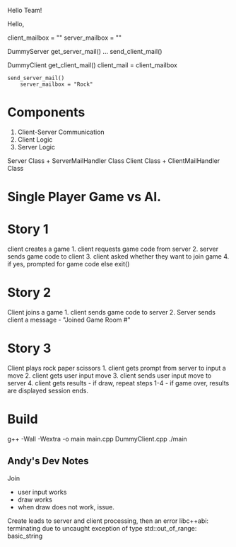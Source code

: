 Hello Team!

Hello, 

client_mailbox = ""
server_mailbox = "" 

DummyServer
    get_server_mail()
    ... 
    send_client_mail()

DummyClient
    get_client_mail()
        client_mail = client_mailbox

    send_server_mail()
        server_mailbox = "Rock"

# Components 
1. Client-Server Communication
2. Client Logic
3. Server Logic

Server Class + ServerMailHandler Class 
Client Class + ClientMailHandler Class 


# Single Player Game vs AI. 
# Story 1
client creates a game
    1. client requests game code from server
    2. server sends game code to client
    3. client asked whether they want to join game
    4. if yes, prompted for game code else exit()

# Story 2
Client joins a game
    1. client sends game code to server
    2. Server sends client a message - "Joined Game Room #"

# Story 3
Client plays rock paper scissors 
    1. client gets prompt from server to input a move 
    2. client gets user input move 
    3. client sends user input move to server 
    4. client gets results 
    - if draw, repeat steps 1-4
    - if game over, results are displayed
    session ends. 


# Build 
g++ -Wall -Wextra -o main main.cpp DummyClient.cpp
./main

## Andy's Dev Notes 
Join 
- user input works
- draw works
- when draw does not work, issue.


Create leads to server and client processing, then an error
libc++abi: terminating due to uncaught exception of type std::out_of_range: basic_string